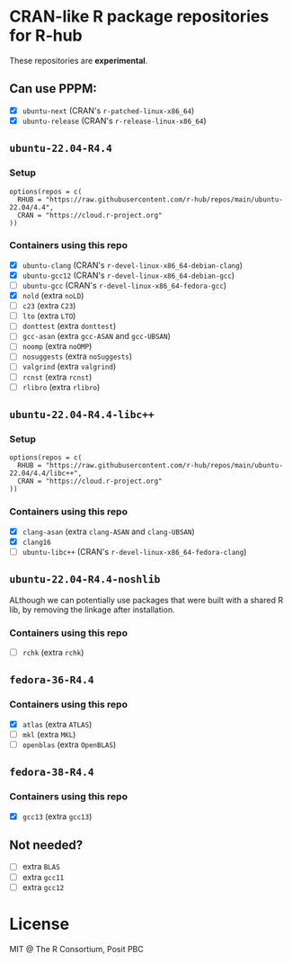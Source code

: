 
# CRAN-like R package repositories for R-hub

These repositories are **experimental**.

## Can use PPPM:

* [x] `ubuntu-next` (CRAN's `r-patched-linux-x86_64`)
* [x] `ubuntu-release` (CRAN's `r-release-linux-x86_64`)

## `ubuntu-22.04-R4.4`

### Setup

```
options(repos = c(
  RHUB = "https://raw.githubusercontent.com/r-hub/repos/main/ubuntu-22.04/4.4",
  CRAN = "https://cloud.r-project.org"
))
```

### Containers using this repo

* [x] `ubuntu-clang` (CRAN's `r-devel-linux-x86_64-debian-clang`)
* [x] `ubuntu-gcc12` (CRAN's `r-devel-linux-x86_64-debian-gcc`)
* [ ] `ubuntu-gcc` (CRAN's `r-devel-linux-x86_64-fedora-gcc`)
* [x] `nold` (extra `noLD`)
* [ ] `c23` (extra `C23`)
* [ ] `lto` (extra `LTO`)
* [ ] `donttest` (extra `donttest`)
* [ ] `gcc-asan` (extra `gcc-ASAN` and `gcc-UBSAN`)
* [ ] `noomp` (extra `noOMP`)
* [ ] `nosuggests` (extra `noSuggests`)
* [ ] `valgrind` (extra `valgrind`)
* [ ] `rcnst` (extra `rcnst`)
* [ ] `rlibro` (extra `rlibro`)

## `ubuntu-22.04-R4.4-libc++`

### Setup

```
options(repos = c(
  RHUB = "https://raw.githubusercontent.com/r-hub/repos/main/ubuntu-22.04/4.4/libc++",
  CRAN = "https://cloud.r-project.org"
))
```

### Containers using this repo

* [x] `clang-asan` (extra `clang-ASAN` and `clang-UBSAN`)
* [x] `clang16`
* [ ] `ubuntu-libc++` (CRAN's `r-devel-linux-x86_64-fedora-clang`)

## `ubuntu-22.04-R4.4-noshlib`

ALthough we can potentially use packages that were built with
a shared R lib, by removing the linkage after installation.

### Containers using this repo

* [ ] `rchk` (extra `rchk`)

## `fedora-36-R4.4`

### Containers using this repo

* [x] `atlas` (extra `ATLAS`)
* [ ] `mkl` (extra `MKL`)
* [ ] `openblas` (extra `OpenBLAS`)

## `fedora-38-R4.4`

### Containers using this repo

* [x] `gcc13` (extra `gcc13`)

## Not needed?

* [ ] extra `BLAS`
* [ ] extra `gcc11`
* [ ] extra `gcc12`

# License

MIT @ The R Consortium, Posit PBC
